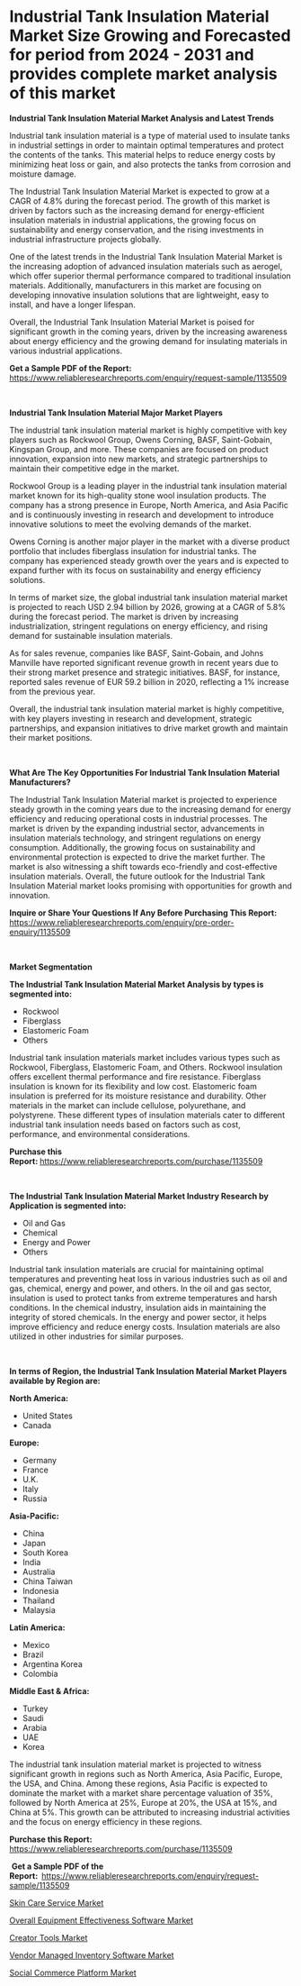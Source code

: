 <p><h1>Industrial Tank Insulation Material Market Size Growing and Forecasted for period from 2024 - 2031 and provides complete market analysis of this market</h1></p><p><strong>Industrial Tank Insulation Material Market Analysis and Latest Trends</strong></p>
<p><p>Industrial tank insulation material is a type of material used to insulate tanks in industrial settings in order to maintain optimal temperatures and protect the contents of the tanks. This material helps to reduce energy costs by minimizing heat loss or gain, and also protects the tanks from corrosion and moisture damage.</p><p>The Industrial Tank Insulation Material Market is expected to grow at a CAGR of 4.8% during the forecast period. The growth of this market is driven by factors such as the increasing demand for energy-efficient insulation materials in industrial applications, the growing focus on sustainability and energy conservation, and the rising investments in industrial infrastructure projects globally.</p><p>One of the latest trends in the Industrial Tank Insulation Material Market is the increasing adoption of advanced insulation materials such as aerogel, which offer superior thermal performance compared to traditional insulation materials. Additionally, manufacturers in this market are focusing on developing innovative insulation solutions that are lightweight, easy to install, and have a longer lifespan.</p><p>Overall, the Industrial Tank Insulation Material Market is poised for significant growth in the coming years, driven by the increasing awareness about energy efficiency and the growing demand for insulating materials in various industrial applications.</p></p>
<p><strong>Get a Sample PDF of the Report:&nbsp;</strong> <a href="https://www.reliableresearchreports.com/enquiry/request-sample/1135509">https://www.reliableresearchreports.com/enquiry/request-sample/1135509</a></p>
<p>&nbsp;</p>
<p><strong>Industrial Tank Insulation Material Major Market Players</strong></p>
<p><p>The industrial tank insulation material market is highly competitive with key players such as Rockwool Group, Owens Corning, BASF, Saint-Gobain, Kingspan Group, and more. These companies are focused on product innovation, expansion into new markets, and strategic partnerships to maintain their competitive edge in the market.</p><p>Rockwool Group is a leading player in the industrial tank insulation material market known for its high-quality stone wool insulation products. The company has a strong presence in Europe, North America, and Asia Pacific and is continuously investing in research and development to introduce innovative solutions to meet the evolving demands of the market.</p><p>Owens Corning is another major player in the market with a diverse product portfolio that includes fiberglass insulation for industrial tanks. The company has experienced steady growth over the years and is expected to expand further with its focus on sustainability and energy efficiency solutions.</p><p>In terms of market size, the global industrial tank insulation material market is projected to reach USD 2.94 billion by 2026, growing at a CAGR of 5.8% during the forecast period. The market is driven by increasing industrialization, stringent regulations on energy efficiency, and rising demand for sustainable insulation materials.</p><p>As for sales revenue, companies like BASF, Saint-Gobain, and Johns Manville have reported significant revenue growth in recent years due to their strong market presence and strategic initiatives. BASF, for instance, reported sales revenue of EUR 59.2 billion in 2020, reflecting a 1% increase from the previous year.</p><p>Overall, the industrial tank insulation material market is highly competitive, with key players investing in research and development, strategic partnerships, and expansion initiatives to drive market growth and maintain their market positions.</p></p>
<p>&nbsp;</p>
<p><strong>What Are The Key Opportunities For Industrial Tank Insulation Material Manufacturers?</strong></p>
<p><p>The Industrial Tank Insulation Material market is projected to experience steady growth in the coming years due to the increasing demand for energy efficiency and reducing operational costs in industrial processes. The market is driven by the expanding industrial sector, advancements in insulation materials technology, and stringent regulations on energy consumption. Additionally, the growing focus on sustainability and environmental protection is expected to drive the market further. The market is also witnessing a shift towards eco-friendly and cost-effective insulation materials. Overall, the future outlook for the Industrial Tank Insulation Material market looks promising with opportunities for growth and innovation.</p></p>
<p><strong>Inquire or Share Your Questions If Any Before Purchasing This Report:</strong> <a href="https://www.reliableresearchreports.com/enquiry/pre-order-enquiry/1135509">https://www.reliableresearchreports.com/enquiry/pre-order-enquiry/1135509</a></p>
<p>&nbsp;</p>
<p><strong>Market Segmentation</strong></p>
<p><strong>The Industrial Tank Insulation Material Market Analysis by types is segmented into:</strong></p>
<p><ul><li>Rockwool</li><li>Fiberglass</li><li>Elastomeric Foam</li><li>Others</li></ul></p>
<p><p>Industrial tank insulation materials market includes various types such as Rockwool, Fiberglass, Elastomeric Foam, and Others. Rockwool insulation offers excellent thermal performance and fire resistance. Fiberglass insulation is known for its flexibility and low cost. Elastomeric foam insulation is preferred for its moisture resistance and durability. Other materials in the market can include cellulose, polyurethane, and polystyrene. These different types of insulation materials cater to different industrial tank insulation needs based on factors such as cost, performance, and environmental considerations.</p></p>
<p><strong>Purchase this Report:&nbsp;</strong><a href="https://www.reliableresearchreports.com/purchase/1135509">https://www.reliableresearchreports.com/purchase/1135509</a></p>
<p>&nbsp;</p>
<p><strong>The Industrial Tank Insulation Material Market Industry Research by Application is segmented into:</strong></p>
<p><ul><li>Oil and Gas</li><li>Chemical</li><li>Energy and Power</li><li>Others</li></ul></p>
<p><p>Industrial tank insulation materials are crucial for maintaining optimal temperatures and preventing heat loss in various industries such as oil and gas, chemical, energy and power, and others. In the oil and gas sector, insulation is used to protect tanks from extreme temperatures and harsh conditions. In the chemical industry, insulation aids in maintaining the integrity of stored chemicals. In the energy and power sector, it helps improve efficiency and reduce energy costs. Insulation materials are also utilized in other industries for similar purposes.</p></p>
<p>&nbsp;</p>
<p><strong>In terms of Region, the Industrial Tank Insulation Material Market Players available by Region are:</strong></p>
<p>
    <p> <strong> North America: </strong>
        <ul>
            <li>United States</li>
            <li>Canada</li>
        </ul>
        </p> 
    <p> <strong> Europe: </strong>
        <ul>
            <li>Germany</li>
            <li>France</li>
            <li>U.K.</li>
            <li>Italy</li>
            <li>Russia</li>
        </ul>
        </p> 
    <p> <strong> Asia-Pacific: </strong>
        <ul>
            <li>China</li>
            <li>Japan</li>
            <li>South Korea</li>
            <li>India</li>
            <li>Australia</li>
            <li>China Taiwan</li>
            <li>Indonesia</li>
            <li>Thailand</li>
            <li>Malaysia</li>
        </ul>
        </p> 
    <p> <strong> Latin America: </strong>
        <ul>
            <li>Mexico</li>
            <li>Brazil</li>
            <li>Argentina Korea</li>
            <li>Colombia</li>
        </ul>
        </p> 
    <p> <strong> Middle East & Africa: </strong>
        <ul>
            <li>Turkey</li>
            <li>Saudi</li>
            <li>Arabia</li>
            <li>UAE</li>
            <li>Korea</li>
        </ul>
    </p>
    </p>
<p><p>The industrial tank insulation material market is projected to witness significant growth in regions such as North America, Asia Pacific, Europe, the USA, and China. Among these regions, Asia Pacific is expected to dominate the market with a market share percentage valuation of 35%, followed by North America at 25%, Europe at 20%, the USA at 15%, and China at 5%. This growth can be attributed to increasing industrial activities and the focus on energy efficiency in these regions.</p></p>
<p><strong>Purchase this Report: </strong><a href="https://www.reliableresearchreports.com/purchase/1135509">https://www.reliableresearchreports.com/purchase/1135509</a></p>
<p>&nbsp;<strong>Get a Sample PDF of the Report:&nbsp;&nbsp;</strong><a href="https://www.reliableresearchreports.com/enquiry/request-sample/1135509">https://www.reliableresearchreports.com/enquiry/request-sample/1135509</a></p>
<p><strong></strong></p>
<p><p><a href="https://medium.com/@anthonyrichards766/decoding-skin-care-service-market-metrics-market-share-trends-and-growth-patterns-4448387edf3c">Skin Care Service Market</a></p><p><a href="https://medium.com/@hollietowne534/overall-equipment-effectiveness-software-market-size-and-market-trends-complete-industry-overview-e93443e4a353">Overall Equipment Effectiveness Software Market</a></p><p><a href="https://medium.com/@oralhayes565/creator-tools-market-insights-into-market-cagr-market-trends-and-growth-strategies-8fc70ea603fa">Creator Tools Market</a></p><p><a href="https://medium.com/@hollietowne534/vendor-managed-inventory-software-market-comprehensive-assessment-by-type-application-and-b73029fa7fbb">Vendor Managed Inventory Software Market</a></p><p><a href="https://medium.com/@oralhayes565/social-commerce-platform-market-size-market-outlook-and-market-forecast-2024-to-2031-9fa64b8e15b0">Social Commerce Platform Market</a></p></p>